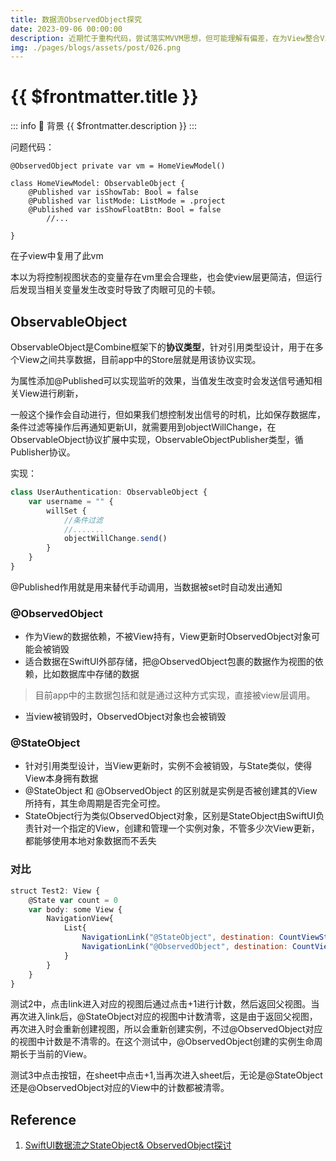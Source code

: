 ```yaml
---
title: 数据流ObservedObject探究
date: 2023-09-06 00:00:00
description: 近期忙于重构代码，尝试落实MVVM思想，但可能理解有偏差，在为View整合ViewModel时出现严重卡顿问题，遂研究下ObservedObject和StateObject
img: ./pages/blogs/assets/post/026.png
---
```


# {{ $frontmatter.title }} <Badge type="tip" :text="String($frontmatter.date).slice(0,10)" />

::: info 📌 背景
{{ $frontmatter.description }}
:::


问题代码：

```
@ObservedObject private var vm = HomeViewModel()

class HomeViewModel: ObservableObject {
    @Published var isShowTab: Bool = false
    @Published var listMode: ListMode = .project
    @Published var isShowFloatBtn: Bool = false
		//...

}
```
在子view中复用了此vm

本以为将控制视图状态的变量存在vm里会合理些，也会使view层更简洁，但运行后发现当相关变量发生改变时导致了肉眼可见的卡顿。

## ObservableObject

ObservableObject是Combine框架下的**协议类型**，针对引用类型设计，用于在多个View之间共享数据，目前app中的Store层就是用该协议实现。

为属性添加@Published可以实现监听的效果，当值发生改变时会发送信号通知相关View进行刷新，

一般这个操作会自动进行，但如果我们想控制发出信号的时机，比如保存数据库，条件过滤等操作后再通知更新UI，就需要用到objectWillChange，在ObservableObject协议扩展中实现，ObservableObjectPublisher类型，循Publisher协议。

实现：

```jsx
class UserAuthentication: ObservableObject {
    var username = "" {
        willSet {
            //条件过滤
            //.......
            objectWillChange.send()
        }
    }
}
```

@Published作用就是用来替代手动调用，当数据被set时自动发出通知

### ****@ObservedObject****

- 作为View的数据依赖，不被View持有，View更新时ObservedObject对象可能会被销毁
- 适合数据在SwiftUI外部存储，把@ObservedObject包裹的数据作为视图的依赖，比如数据库中存储的数据

> 目前app中的主数据包括和就是通过这种方式实现，直接被view层调用。
> 
- 当view被销毁时，ObservedObject对象也会被销毁

### ****@StateObject****

- 针对引用类型设计，当View更新时，实例不会被销毁，与State类似，使得View本身拥有数据
- @StateObject 和 @ObservedObject 的区别就是实例是否被创建其的View所持有，其生命周期是否完全可控。
- StateObject行为类似ObservedObject对象，区别是StateObject由SwiftUI负责针对一个指定的View，创建和管理一个实例对象，不管多少次View更新，都能够使用本地对象数据而不丢失

### 对比

```jsx
struct Test2: View {
    @State var count = 0
    var body: some View {
        NavigationView{
            List{
                NavigationLink("@StateObject", destination: CountViewState())
                NavigationLink("@ObservedObject", destination: CountViewObserved())
            }
        }
    }
}
```

测试2中，点击link进入对应的视图后通过点击+1进行计数，然后返回父视图。当再次进入link后，@StateObject对应的视图中计数清零，这是由于返回父视图，再次进入时会重新创建视图，所以会重新创建实例，不过@ObservedObject对应的视图中计数是不清零的。在这个测试中，@ObservedObject创建的实例生命周期长于当前的View。

测试3中点击按钮，在sheet中点击+1,当再次进入sheet后，无论是@StateObject还是@ObservedObject对应的View中的计数都被清零。

## Reference

1. [SwiftUI数据流之StateObject& ObservedObject探讨](https://zhuanlan.zhihu.com/p/349079593#:~:text=%E7%9B%B8%E5%90%8C%E7%82%B9%EF%BC%9A%20StateObject%E8%BF%99%E4%B8%AApropertyWrapper%E4%B9%9F%E6%9C%89%E4%B8%80%E4%B8%AA%E8%8C%83%E5%9E%8B%E5%8F%82%E6%95%B0ObjectType%EF%BC%8C%E8%BF%99%E4%B8%AA%E5%8F%82%E6%95%B0%E9%81%B5%E5%BE%AAObservableObject%E5%8D%8F%E8%AE%AE%EF%BC%8C%E8%BF%99%E4%B8%8EObservedObject%E6%98%AF%E5%AE%8C%E5%85%A8%E4%B8%80%E8%87%B4%E7%9A%84%EF%BC%9B%20%E4%B8%A4%E4%B8%AAObject%E9%83%BD%E6%9C%89%E7%9B%B8%E5%90%8C%E7%9A%84%E6%8A%95%E5%BD%B1%E5%B1%9E%E6%80%A7projectedValue%EF%BC%8C%E7%B1%BB%E5%9E%8B%E9%83%BD%E6%98%AF%E5%9C%A8ObservedObject%E4%B8%AD%E5%AE%9A%E4%B9%89%E7%9A%84Wrapper%EF%BC%9B%20%E4%B8%8D%E5%90%8C%E7%82%B9%EF%BC%9A%20StateObject%E4%B8%ADwrappedValue%E6%98%AF%E5%8F%AA%E8%AF%BB%E5%B1%9E%E6%80%A7%EF%BC%8C%E8%80%8CObservedObject%E4%B8%ADwrappedValue%E6%98%AF%E8%AF%BB%E5%86%99%E5%B1%9E%E6%80%A7%EF%BC%9B%20init%E6%96%B9%E6%B3%95%E7%9A%84%E4%B8%8D%E5%90%8C%EF%BC%8CStateObject%E4%B8%AD%20init,%28wrappedValue%20thunk%3A%20%40autoclosure%20%40escaping%20%28%29%20-%3E%20ObjectType%29%20%E6%96%B9%E6%B3%95%E4%BC%A0%E5%85%A5%E5%8F%82%E6%95%B0%E6%94%AF%E6%8C%81%E4%B8%80%E4%B8%AA%E9%97%AD%E5%8C%85%EF%BC%8C%E8%BF%99%E4%B8%AA%E9%97%AD%E5%8C%85%E7%9A%84%E8%BF%94%E5%9B%9E%E7%B1%BB%E5%9E%8B%E6%98%AF%E9%81%B5%E5%BE%AAObservableObject%E5%8D%8F%E8%AE%AE%EF%BC%9BObservedObject%E4%B8%AD%E4%B8%A4%E4%B8%AAinit%E6%96%B9%E6%B3%95%E9%83%BD%E6%98%AF%E7%9B%B4%E6%8E%A5%E4%BC%A0%E5%80%BC%EF%BC%9B)